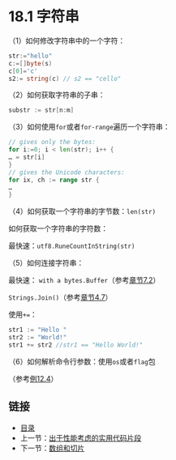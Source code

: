 # 18.1 字符串

（1）如何修改字符串中的一个字符：

```go
str:="hello"
c:=[]byte(s)
c[0]='c'
s2:= string(c) // s2 == "cello"
```

（2）如何获取字符串的子串：

```go
substr := str[n:m]
```

（3）如何使用`for`或者`for-range`遍历一个字符串：

```go
// gives only the bytes:
for i:=0; i < len(str); i++ {
… = str[i]
}
// gives the Unicode characters:
for ix, ch := range str {
…
}
```

（4）如何获取一个字符串的字节数：`len(str)`

 如何获取一个字符串的字符数：

 最快速：`utf8.RuneCountInString(str)`   

（5）如何连接字符串：

 最快速：
`with a bytes.Buffer`（参考[章节7.2](07.2.md)）

`Strings.Join()`（参考[章节4.7](04.7.md)）
    
使用`+=`：

 ```go
 str1 := "Hello " 
 str2 := "World!"
 str1 += str2 //str1 == "Hello World!"
 ```

（6）如何解析命令行参数：使用`os`或者`flag`包

（参考[例12.4](examples/chapter_12/fileinput.go)）

## 链接

- [目录](directory.md)
- 上一节：[出于性能考虑的实用代码片段](18.0.md)
- 下一节：[数组和切片](18.2.md)